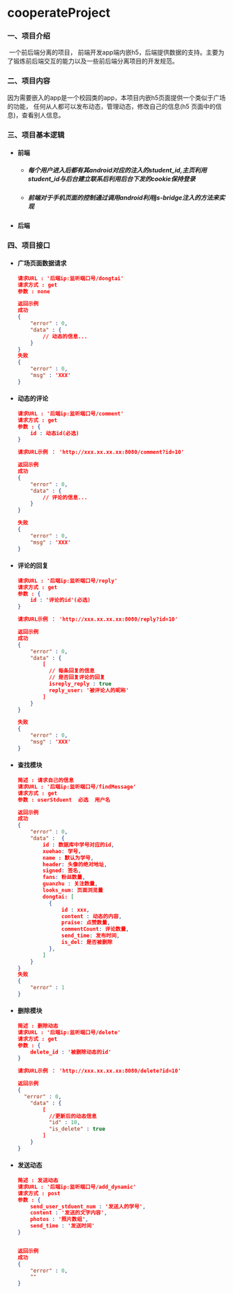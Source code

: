 # cooperateProject

### 一、项目介绍

​	一个前后端分离的项目， 前端开发app端内嵌h5，后端提供数据的支持。主要为了锻炼前后端交互的能力以及一些前后端分离项目的开发规范。



### 二、项目内容

​	因为需要嵌入的app是一个校园类的app，本项目内嵌h5页面提供一个类似于广场的功能， 任何从人都可以发布动态，管理动态，修改自己的信息(h5 页面中的信息)，查看别人信息。



### 三、项目基本逻辑

- #### 前端

  - ##### 每个用户进入后都有其android对应的注入的student_id,主页利用student_id与后台建立联系后利用后台下发的cookie保持登录

  - ##### 前端对于手机页面的控制通过调用android利用js-bridge注入的方法来实现

- #### 后端



### 四、项目接口



- #### 广场页面数据请求

  ```json
  请求URL : '后端ip:监听端口号/dongtai'
  请求方式 : get
  参数 : none

  返回示例
  成功
  {
      "error" : 0,
      "data" : {
          // 动态的信息...
      }
  }
  失败
  {
      "error" : 0,
      "msg" : 'XXX'
  }

  ```

- #### 动态的评论

  ```json
  请求URL : '后端ip:监听端口号/comment'
  请求方式 : get
  参数 : {
      id : 动态id(必选)
  }

  请求URL示例 ： 'http://xxx.xx.xx.xx:8080/comment?id=10'

  返回示例
  成功
  {
      "error" : 0,
      "data" : {
          // 评论的信息...
      }
  }

  失败
  {
      "error" : 0,
      "msg" : 'XXX'
  }
  ```

- ####  评论的回复

  ```json
  请求URL : '后端ip:监听端口号/reply'
  请求方式 : get
  参数 : {
      id : '评论的id'(必选)
  }

  请求URL示例 ： 'http://xxx.xx.xx.xx:8080/reply?id=10'

  返回示例
  成功
  {
      "error" : 0,
      "data" : {
          [
          	// 每条回复的信息
          	// 是否回复评论的回复
          	isreply_reply : true
          	reply_user: '被评论人的昵称'
          ]
      }
  }

  失败
  {
      "error" : 0,
      "msg" : 'XXX'
  }
  ```



- #### 查找模块

  ```json
  简述 : 请求自己的信息
  请求URL : '后端ip:监听端口号/findMessage'
  请求方式 : get
  参数 : userStduent  必选  用户名

  返回示例
  成功
  {
      "error" : 0,
      "data" :  {
          id : 数据库中学号对应的id,
          xuehao: 学号，
          name : 默认为学号,
          header: 头像的绝对地址,
          signed: 签名,
          fans: 粉丝数量,
          guanzhu : 关注数量,
          looks_num: 页面浏览量
          dongtai: [
          	{
          		id : xxx,
          		content : 动态的内容,
          		praise: 点赞数量,
          		commentCount: 评论数量,
          		send_time: 发布时间,
          		is_del: 是否被删除
      		},
          ]
      }
  }
  失败
  {
      "error" : 1
  }
  ```

- #### 删除模块

  ```json
  简述 : 删除动态
  请求URL : '后端ip:监听端口号/delete'
  请求方式 : get
  参数 : {
      delete_id : '被删除动态的id'
  }

  请求URL示例 ： 'http://xxx.xx.xx.xx:8080/delete?id=10'

  返回示例
  {
  	"error" : 0,
      "data" : {
          [
          	//更新后的动态信息
          	"id" : 10,
          	"is_delete" : true
          ]
      }
  }
  ```



- #### 发送动态

  ```json
  简述 : 发送动态
  请求URL : '后端ip:监听端口号/add_dynamic'
  请求方式 : post
  参数 : {
      send_user_stduent_num : '发送人的学号',
      content : '发送的文字内容',
      photos : '照片数组',
      send_time : '发送时间'
  }


  返回示例
  成功
  {
      "error" : 0,
      ""
  }

  ```

